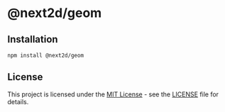 @next2d/geom
=============

## Installation

```
npm install @next2d/geom
```

## License
This project is licensed under the [MIT License](https://opensource.org/licenses/MIT) - see the [LICENSE](LICENSE) file for details.
